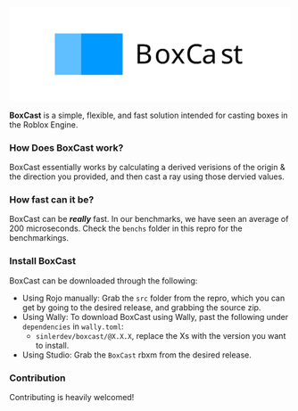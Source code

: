 <img src ="gh-assets/Banner.svg">

**BoxCast** is a simple, flexible, and fast solution intended for casting boxes in the Roblox Engine.

### How Does BoxCast work?
BoxCast essentially works by calculating a derived verisions of the origin & the direction you provided, and then cast a ray using those dervied values.

### How fast can it be?
BoxCast can be ***really*** fast. In our benchmarks, we have seen an average of 200 microseconds. Check the `benchs` folder in this repro for the benchmarkings.

### Install BoxCast
BoxCast can be downloaded through the following:

* Using Rojo manually: Grab the `src` folder from the repro, which you can get by going to the desired release, and grabbing the source zip.
* Using Wally: To download BoxCast using Wally, past the following under `dependencies` in `wally.toml`:
    * ```sinlerdev/boxcast/@X.X.X```, replace the Xs with the version you want to install. 
* Using Studio: Grab the `BoxCast` rbxm from the desired release.


### Contribution
Contributing is heavily welcomed!